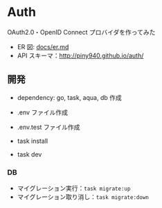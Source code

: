 # Auth

OAuth2.0・OpenID Connect プロバイダを作ってみた

- ER 図: [docs/er.md](docs/er.md)
- API スキーマ：<http://piny940.github.io/auth/>

## 開発

- dependency: go, task, aqua, db 作成
- .env ファイル作成
- .env.test ファイル作成

- task install
- task dev

### DB

- マイグレーション実行：`task migrate:up`
- マイグレーション取り消し：`task migrate:down`
